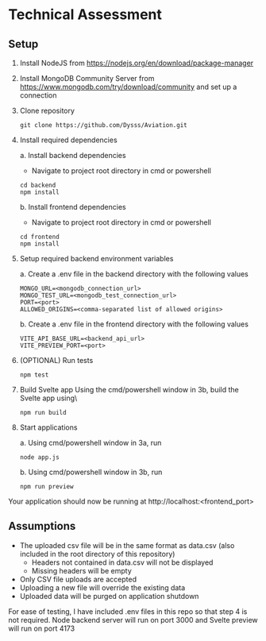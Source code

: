 # Technical Assessment

## Setup

1. Install NodeJS from https://nodejs.org/en/download/package-manager

2. Install MongoDB Community Server from https://www.mongodb.com/try/download/community and set up a connection

3. Clone repository

    ```
    git clone https://github.com/Dysss/Aviation.git
    ```
3. Install required dependencies

   a. Install backend dependencies
      - Navigate to project root directory in cmd or powershell

   ```
   cd backend
   npm install
   ```


    b. Install frontend dependencies
      - Navigate to project root directory in cmd or powershell

    ```
    cd frontend
    npm install
    ```

4. Setup required backend environment variables

    a. Create a .env file in the backend directory with the following values

    ```
    MONGO_URL=<mongodb_connection_url>
    MONGO_TEST_URL=<mongodb_test_connection_url>
    PORT=<port>
    ALLOWED_ORIGINS=<comma-separated list of allowed origins>
    ```


    b. Create a .env file in the frontend directory with the following values

    ```
    VITE_API_BASE_URL=<backend_api_url>
    VITE_PREVIEW_PORT=<port>
    ```

5. (OPTIONAL) Run tests
    ```
    npm test
    ```
6. Build Svelte app
    Using the cmd/powershell window in 3b, build the Svelte app using\
    ```
    npm run build
    ```

7. Start applications

    a. Using cmd/powershell window in 3a, run

    ```
    node app.js
    ```
    b. Using cmd/powershell window in 3b, run

    ```
    npm run preview
    ```
Your application should now be running at http://localhost:<frontend_port>

## Assumptions
- The uploaded csv file will be in the same format as data.csv (also included in the root directory of this repository)
  + Headers not contained in data.csv will not be displayed
  + Missing headers will be empty
- Only CSV file uploads are accepted
- Uploading a new file will override the existing data
- Uploaded data will be purged on application shutdown


For ease of testing, I have included .env files in this repo so that step 4 is not required. Node backend server will run on port 3000 and Svelte preview will run on port 4173
